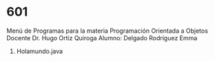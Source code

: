 # 601
Menú de Programas para la materia Programación Orientada a Objetos 
Docente Dr. Hugo Ortiz Quiroga
Alumno: Delgado Rodríguez Emma 

1. Holamundo.java 